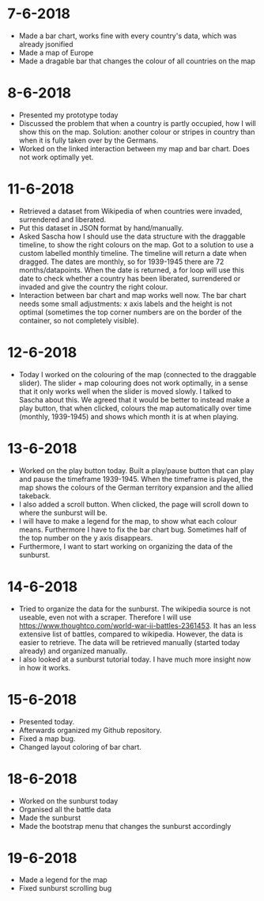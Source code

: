 # 7-6-2018
- Made a bar chart, works fine with every country's data, which was already jsonified
- Made a map of Europe
- Made a dragable bar that changes the colour of all countries on the map

# 8-6-2018
- Presented my prototype today
- Discussed the problem that when a country is partly occupied, how I will show this on the map.
  Solution: another colour or stripes in country than when it is fully taken over by the Germans.
- Worked on the linked interaction between my map and bar chart. Does not work optimally yet.

# 11-6-2018
- Retrieved a dataset from Wikipedia of when countries were invaded, surrendered and liberated.
- Put this dataset in JSON format by hand/manually.
- Asked Sascha how I should use the data structure with the draggable timeline,
to show the right colours on the map. Got to a solution to use a custom labelled monthly timeline.
The timeline will return a date when dragged. The dates are monthly, so for 1939-1945 there are 72 months/datapoints. When the date is returned, a for loop will use this date to check whether a country has been liberated, surrendered or invaded and give the country the right colour.
- Interaction between bar chart and map works well now. The bar chart needs some small adjustments: x axis labels and the height is not optimal (sometimes the top corner numbers are on the border of the container, so not completely visible).

# 12-6-2018
- Today I worked on the colouring of the map (connected to the draggable slider).
The slider + map colouring does not work optimally, in a sense that it only works well when
the slider is moved slowly. I talked to Sascha about this. We agreed that it would be better
to instead make a play button, that when clicked, colours the map automatically over time
(monthly, 1939-1945) and shows which month it is at when playing.

# 13-6-2018
- Worked on the play button today. Built a play/pause button that can play and pause the timeframe 1939-1945.
When the timeframe is played, the map shows the colours of the German territory expansion and the allied takeback.
- I also added a scroll button. When clicked, the page will scroll down to where the sunburst will be.
- I will have to make a legend for the map, to show what each colour means.
Furthermore I have to fix the bar chart bug. Sometimes half of the top number on the y axis disappears.
- Furthermore, I want to start working on organizing the data of the sunburst.

# 14-6-2018
- Tried to organize the data for the sunburst. The wikipedia source is not useable, even not with a scraper.
Therefore I will use https://www.thoughtco.com/world-war-ii-battles-2361453. It has an less extensive list of battles, compared to wikipedia.
However, the data is easier to retrieve. The data will be retrieved manually (started today already) and organized manually.
- I also looked at a sunburst tutorial today. I have much more insight now in how it works.

# 15-6-2018
- Presented today.
- Afterwards organized my Github repository.
- Fixed a map bug.
- Changed layout coloring of bar chart.

# 18-6-2018
- Worked on the sunburst today
- Organised all the battle data
- Made the sunburst
- Made the bootstrap menu that changes the sunburst accordingly

# 19-6-2018
- Made a legend for the map
- Fixed sunburst scrolling bug
